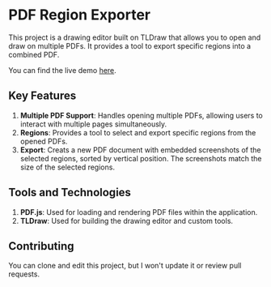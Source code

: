 # PDF Region Exporter

This project is a drawing editor built on TLDraw that allows you to open and draw on multiple PDFs. It provides a tool to export specific regions into a combined PDF.

You can find the live demo [here](https://pdf-region-exporter.vercel.app/).

## Key Features

1. **Multiple PDF Support**: Handles opening multiple PDFs, allowing users to interact with multiple pages simultaneously.
2. **Regions**: Provides a tool to select and export specific regions from the opened PDFs.
3. **Export**: Creats a new PDF document with embedded screenshots of the selected regions, sorted by vertical position. The screenshots match the size of the selected regions.

## Tools and Technologies

1. **PDF.js**: Used for loading and rendering PDF files within the application.
2. **TLDraw**: Used for building the drawing editor and custom tools.

## Contributing

You can clone and edit this project, but I won't update it or review pull requests.
